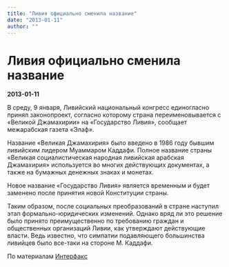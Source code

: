 ```yaml
---
title: "Ливия официально сменила название"
date: "2013-01-11"
author: ""
---
```


# Ливия официально сменила название

**2013-01-11** 

В среду, 9 января, Ливийский национальный конгресс единогласно принял законопроект, согласно которому страна переименовывается с «Великой Джамахирии» на «Государство Ливия», сообщает межарабская газета «Элаф».

Название «Великая Джамахирия» было введено в 1986 году бывшим ливийским лидером Муаммаром Каддафи. Полное название страны «Великая социалистическая народная ливийская арабская Джамахирия» используется во многих действующих документах, а также на бумажных денежных знаках и монетах.

Новое название «Государство Ливия» является временным и будет заменено после принятия новой Конституции страны.

Таким образом, после социальных преобразований в стране наступил этап формально-юридических изменений. Однако вряд ли это решение было принято преимущественно по требованию граждан и общественных организаций Ливии, как утверждают действующие власти. Ведь известно, что симпатии подавляющего большинства ливийцев было все-таки на стороне М. Каддафи.

По материалам [Интерфакс](http://www.interfax.ru/)